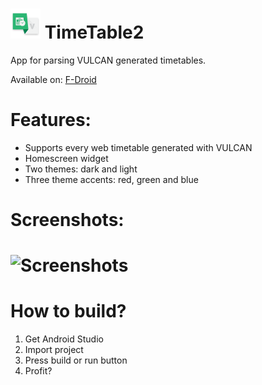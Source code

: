# ![Logo](https://raw.githubusercontent.com/luk1337/TimeTable2/master/app/src/main/res/mipmap-mdpi/ic_launcher.png) TimeTable2

App for parsing VULCAN generated timetables.

Available on: [F-Droid](https://f-droid.org/app/com.luk.timetable2) 

# Features:

* Supports every web timetable generated with VULCAN
* Homescreen widget
* Two themes: dark and light
* Three theme accents: red, green and blue

# Screenshots:

# ![Screenshots](http://i.imgur.com/S3duS7D.png)

# How to build?

1. Get Android Studio
2. Import project
3. Press build or run button
4. Profit?
